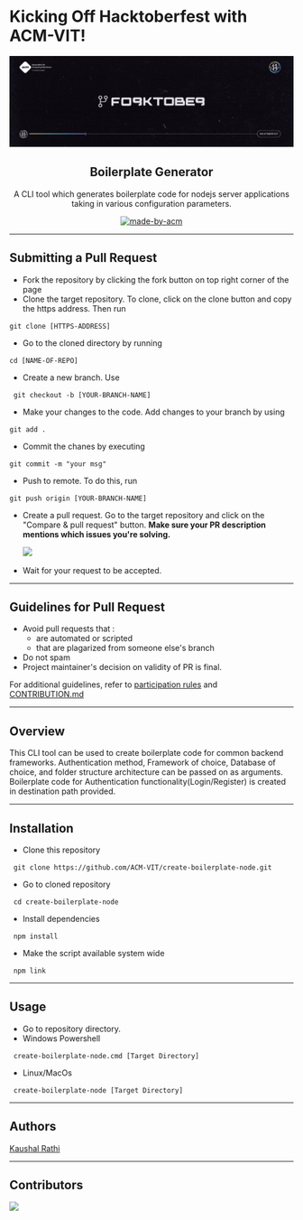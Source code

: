 <h1 align="cente"r>Kicking Off Hacktoberfest with ACM-VIT!</h1>
<p align="center">
<img src="https://github.com/ACM-VIT/.github/raw/master/profile/Forktober2022.png">
</p>

<h2 align="center"> Boilerplate Generator </h2>

<p align="center"> 
A CLI tool which generates boilerplate code for nodejs server applications taking in various configuration parameters.
</p>

<p align="center">
  <a href="https://acmvit.in/" target="_blank">
    <img alt="made-by-acm" src="https://img.shields.io/badge/MADE%20BY-ACM%20VIT-blue?style=for-the-badge" />
  </a>
    <!-- Uncomment the below line to add the license badge. Make sure the right license badge is reflected. -->
    <!-- <img alt="license" src="https://img.shields.io/badge/License-MIT-green.svg?style=for-the-badge" /> -->
    <!-- forks/stars/tech stack in the form of badges from https://shields.io/ -->
</p>

---

## Submitting a Pull Request

- Fork the repository by clicking the fork button on top right corner of the page
- Clone the target repository. To clone, click on the clone button and copy the https address. Then run
<pre><code>git clone [HTTPS-ADDRESS]</code></pre>
- Go to the cloned directory by running
<pre><code>cd [NAME-OF-REPO]</code></pre>
- Create a new branch. Use
<pre><code> git checkout -b [YOUR-BRANCH-NAME]</code></pre>
- Make your changes to the code. Add changes to your branch by using
<pre><code>git add .</code></pre>
- Commit the chanes by executing
<pre><code>git commit -m "your msg"</code></pre>
- Push to remote. To do this, run
<pre><code>git push origin [YOUR-BRANCH-NAME]</code></pre>
- Create a pull request. Go to the target repository and click on the "Compare & pull request" button. **Make sure your PR description mentions which issues you're solving.**

  <img src="https://drive.google.com/u/1/uc?id=1f9JKAR-kRvCRGxIs_SAvegaYDPx53T9G&export=download"></img>
- Wait for your request to be accepted.

---

## Guidelines for Pull Request

<!-- general guidelines here -->

- Avoid pull requests that :
  - are automated or scripted
  - that are plagarized from someone else's branch
- Do not spam
- Project maintainer's decision on validity of PR is final.

For additional guidelines, refer to [participation rules](https://hacktoberfest.digitalocean.com/details#rules) and [CONTRIBUTION.md](https://github.com/ACM-VIT/create-boilerplate-node/blob/master/CONTRIBUTION.md)

---

## Overview

This CLI tool can be used to create boilerplate code for common backend frameworks. Authentication method, Framework of choice, Database of choice, and folder structure architecture can be passed on as arguments. Boilerplate code for Authentication functionality(Login/Register) is created in destination path provided.

---

## Installation

- Clone this repository
<pre><code> git clone https://github.com/ACM-VIT/create-boilerplate-node.git</code></pre>
- Go to cloned repository
<pre><code> cd create-boilerplate-node</code></pre>
- Install dependencies
<pre><code> npm install</code></pre>
- Make the script available system wide
<pre><code> npm link</code></pre>

---

## Usage

- Go to repository directory.
- Windows Powershell
<pre><code> create-boilerplate-node.cmd [Target Directory]</code></pre>

- Linux/MacOs
<pre><code> create-boilerplate-node [Target Directory]</code></pre>

---
## Authors
[Kaushal Rathi](https://github.com/kaushalrathi24)

---
## Contributors

<a href="https://github.com/ACM-VIT/create-boilerplate-node/graphs/contributors">
<img src="https://contrib.rocks/image?repo=ACM-VIT/create-boilerplate-node" />
</a>
